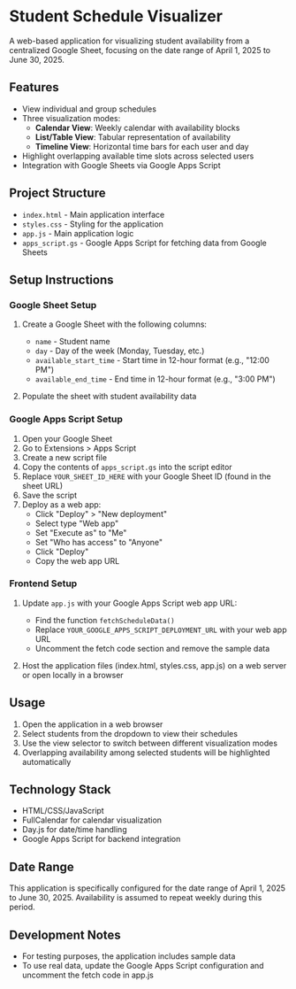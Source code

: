 # Student Schedule Visualizer

A web-based application for visualizing student availability from a centralized Google Sheet, focusing on the date range of April 1, 2025 to June 30, 2025.

## Features

- View individual and group schedules
- Three visualization modes:
  - **Calendar View**: Weekly calendar with availability blocks
  - **List/Table View**: Tabular representation of availability
  - **Timeline View**: Horizontal time bars for each user and day
- Highlight overlapping available time slots across selected users
- Integration with Google Sheets via Google Apps Script

## Project Structure

- `index.html` - Main application interface
- `styles.css` - Styling for the application
- `app.js` - Main application logic
- `apps_script.gs` - Google Apps Script for fetching data from Google Sheets

## Setup Instructions

### Google Sheet Setup

1. Create a Google Sheet with the following columns:
   - `name` - Student name
   - `day` - Day of the week (Monday, Tuesday, etc.)
   - `available_start_time` - Start time in 12-hour format (e.g., "12:00 PM")
   - `available_end_time` - End time in 12-hour format (e.g., "3:00 PM")

2. Populate the sheet with student availability data

### Google Apps Script Setup

1. Open your Google Sheet
2. Go to Extensions > Apps Script
3. Create a new script file
4. Copy the contents of `apps_script.gs` into the script editor
5. Replace `YOUR_SHEET_ID_HERE` with your Google Sheet ID (found in the sheet URL)
6. Save the script
7. Deploy as a web app:
   - Click "Deploy" > "New deployment"
   - Select type "Web app"
   - Set "Execute as" to "Me"
   - Set "Who has access" to "Anyone"
   - Click "Deploy"
   - Copy the web app URL

### Frontend Setup

1. Update `app.js` with your Google Apps Script web app URL:
   - Find the function `fetchScheduleData()`
   - Replace `YOUR_GOOGLE_APPS_SCRIPT_DEPLOYMENT_URL` with your web app URL
   - Uncomment the fetch code section and remove the sample data

2. Host the application files (index.html, styles.css, app.js) on a web server or open locally in a browser

## Usage

1. Open the application in a web browser
2. Select students from the dropdown to view their schedules
3. Use the view selector to switch between different visualization modes
4. Overlapping availability among selected students will be highlighted automatically

## Technology Stack

- HTML/CSS/JavaScript
- FullCalendar for calendar visualization
- Day.js for date/time handling
- Google Apps Script for backend integration

## Date Range

This application is specifically configured for the date range of April 1, 2025 to June 30, 2025. Availability is assumed to repeat weekly during this period.

## Development Notes

- For testing purposes, the application includes sample data
- To use real data, update the Google Apps Script configuration and uncomment the fetch code in app.js
